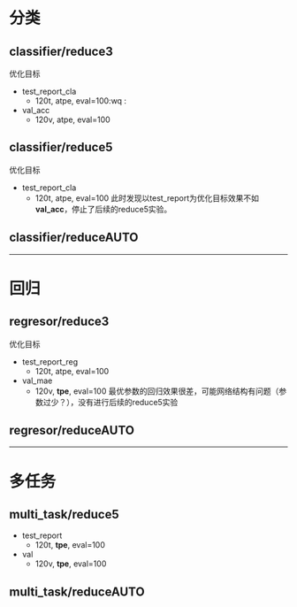 # 分类
## classifier/reduce3
优化目标
+ test_report_cla
    + 120t, atpe, eval=100:wq
    :
+ val_acc
    + 120v, atpe, eval=100
    
## classifier/reduce5
优化目标
+ test_report_cla
    + 120t, atpe, eval=100
此时发现以test_report为优化目标效果不如**val_acc**，停止了后续的reduce5实验。

## classifier/reduceAUTO
***

# 回归
## regresor/reduce3
优化目标
+ test_report_reg
    + 120t, atpe, eval=100
+ val_mae
    + 120v, **tpe**, eval=100
最优参数的回归效果很差，可能网络结构有问题（参数过少？），没有进行后续的reduce5实验

## regresor/reduceAUTO

***

# 多任务
## multi_task/reduce5
+ test_report
    + 120t, **tpe**, eval=100
+ val
    + 120v, **tpe**, eval=100

## multi_task/reduceAUTO